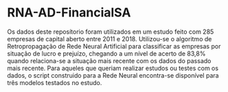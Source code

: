 # RNA-AD-FinancialSA

Os dados deste reposítorio foram utilizados em um estudo feito com 285 empresas de capital aberto entre 2011 e 2018. 
Utilizou-se o algoritmo de Retropropagação de Rede Neural Artificial para classificar as empresas por situação de lucro e prejuízo, chegando a um nível de acerto de 83,8% quando relaciona-se a situação mais recente com os dados do passado mais recente.
Para aqueles que queriam realizar estudos ou testes com os dados, o script construido para a Rede Neural encontra-se disponível para três modelos testados no estudo.
